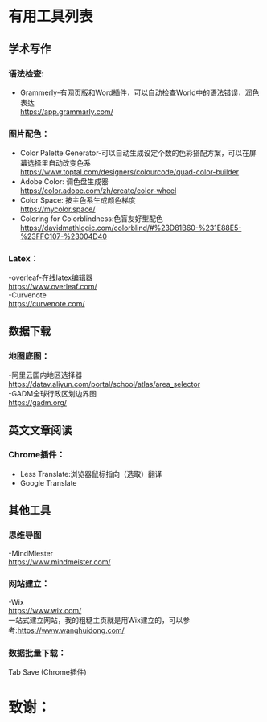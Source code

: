# 有用工具列表

## 学术写作
### 语法检查:
- Grammerly-有网页版和Word插件，可以自动检查World中的语法错误，润色表达  
  <https://app.grammarly.com/>

### 图片配色：
- Color Palette Generator-可以自动生成设定个数的色彩搭配方案，可以在屏幕选择里自动改变色系  
  <https://www.toptal.com/designers/colourcode/quad-color-builder>  
- Adobe Color: 调色盘生成器  
  <https://color.adobe.com/zh/create/color-wheel>  
- Color Space: 按主色系生成颜色梯度  
  <https://mycolor.space/>
- Coloring for Colorblindness:色盲友好型配色
  <https://davidmathlogic.com/colorblind/#%23D81B60-%231E88E5-%23FFC107-%23004D40>

### Latex：
-overleaf-在线latex编辑器  
 <https://www.overleaf.com/>   
-Curvenote  
<https://curvenote.com/>  

## 数据下载
### 地图底图：
-阿里云国内地区选择器   
<https://datav.aliyun.com/portal/school/atlas/area_selector>  
-GADM全球行政区划边界图   
<https://gadm.org/>  

## 英文文章阅读
### Chrome插件：
- Less Translate:浏览器鼠标指向（选取）翻译  
- Google Translate  

## 其他工具
### 思维导图
-MindMiester  
<https://www.mindmeister.com/>  
### 网站建立：
-Wix   
<https://www.wix.com/>  
 一站式建立网站，我的粗糙主页就是用Wix建立的，可以参考:<https://www.wanghuidong.com/> 
 ### 数据批量下载：
 Tab Save (Chrome插件)

# 致谢：
